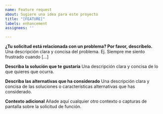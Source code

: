 ```yaml
---
name: Feature request
about: Sugiere una idea para este proyecto
title: "[FEATURE]"
labels: enhancement
assignees: ''

---
```


**¿Tu solicitud está relacionada con un problema? Por favor, descríbelo.**
Una descripción clara y concisa del problema. Ej. Siempre me siento frustrado cuando [...]

**Describa la solución que te gustaría**
Una descripción clara y concisa de lo que quieres que ocurra.

**Describa las alternativas que ha considerado**
Una descripción clara y concisa de las soluciones o características alternativas que has considerado.

**Contexto adicional**
Añade aquí cualquier otro contexto o capturas de pantalla sobre la solicitud de función.
